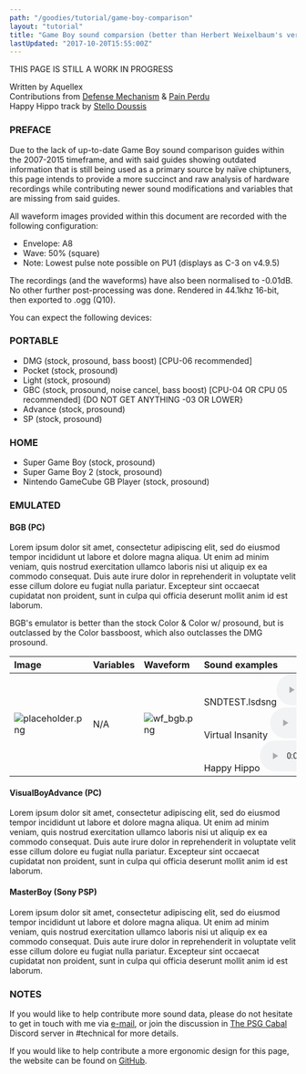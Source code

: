 ```yaml
---
path: "/goodies/tutorial/game-boy-comparison"
layout: "tutorial"
title: "Game Boy sound comparsion (better than Herbert Weixelbaum's version)"
lastUpdated: "2017-10-20T15:55:00Z"
---
```


THIS PAGE IS STILL A WORK IN PROGRESS

Written by Aquellex<br>
Contributions from <a href="http://defensemech.com" target="_blank">Defense Mechanism</a> & <a href="https://soundcloud.com/pain-perdu" target="_blank">Pain Perdu</a><br>
Happy Hippo track by <a href="http://doussis.com" target="_blank">Stello Doussis</a>

### PREFACE

Due to the lack of up-to-date Game Boy sound comparison guides within the 2007-2015 timeframe, and with said guides showing outdated information that is still being used as a primary source by naïve chiptuners, this page intends to provide a more succinct and raw analysis of hardware recordings while contributing newer sound modifications and variables that are missing from said guides.

All waveform images provided within this document are recorded with the following configuration:

* Envelope: A8
* Wave: 50% (square)
* Note: Lowest pulse note possible on PU1 (displays as C-3 on v4.9.5)

The recordings (and the waveforms) have also been normalised to -0.01dB. No other further post-processing was done. Rendered in 44.1khz 16-bit, then exported to .ogg (Q10).

You can expect the following devices:

### PORTABLE

* DMG (stock, prosound, bass boost) [CPU-06 recommended]
* Pocket (stock, prosound)
* Light (stock, prosound)
* GBC (stock, prosound, noise cancel, bass boost) [CPU-04 OR CPU 05 recommended] {DO NOT GET ANYTHING -03 OR LOWER}
* Advance (stock, prosound)
* SP (stock, prosound)

### HOME

* Super Game Boy (stock, prosound)
* Super Game Boy 2 (stock, prosound)
* Nintendo GameCube GB Player (stock, prosound)

### EMULATED

#### BGB (PC)

Lorem ipsum dolor sit amet, consectetur adipiscing elit, sed do eiusmod tempor incididunt ut labore et dolore magna aliqua. Ut enim ad minim veniam, quis nostrud exercitation ullamco laboris nisi ut aliquip ex ea commodo consequat. Duis aute irure dolor in reprehenderit in voluptate velit esse cillum dolore eu fugiat nulla pariatur. Excepteur sint occaecat cupidatat non proident, sunt in culpa qui officia deserunt mollit anim id est laborum.

BGB's emulator is better than the stock Color & Color w/ prosound, but is outclassed by the Color bassboost, which also outclasses the DMG prosound.

|                 Image                   | Variables | Waveform                       | Sound examples |
|:--------------------------------------- |:-------   |:------------------------------ |:-------------- |
| ![placeholder.png](/img/placeholder.png)| N/A       | ![wf_bgb.png](/img/wf_bgb1.png)| SNDTEST.lsdsng<audio controls><source src="/snd/sndtest_bgb.ogg"><a href="/snd/sndtest_bgb.ogg"> .ogg</a></audio><br>Virtual Insanity <audio controls><source src="/snd/virtual_bgb.ogg"><a href="/snd/virtual_bgb.ogg"> .ogg</a></audio><br>Happy Hippo<audio controls><source src="/snd/happyhippo_bgb.ogg"><a href="/snd/happyhippo_bgb.ogg"> .ogg</a></audio>|

#### VisualBoyAdvance (PC)

Lorem ipsum dolor sit amet, consectetur adipiscing elit, sed do eiusmod tempor incididunt ut labore et dolore magna aliqua. Ut enim ad minim veniam, quis nostrud exercitation ullamco laboris nisi ut aliquip ex ea commodo consequat. Duis aute irure dolor in reprehenderit in voluptate velit esse cillum dolore eu fugiat nulla pariatur. Excepteur sint occaecat cupidatat non proident, sunt in culpa qui officia deserunt mollit anim id est laborum.

#### MasterBoy (Sony PSP)

Lorem ipsum dolor sit amet, consectetur adipiscing elit, sed do eiusmod tempor incididunt ut labore et dolore magna aliqua. Ut enim ad minim veniam, quis nostrud exercitation ullamco laboris nisi ut aliquip ex ea commodo consequat. Duis aute irure dolor in reprehenderit in voluptate velit esse cillum dolore eu fugiat nulla pariatur. Excepteur sint occaecat cupidatat non proident, sunt in culpa qui officia deserunt mollit anim id est laborum.

### NOTES

If you would like to help contribute more sound data, please do not hesitate to get in touch with me via <a href="mailto:aquellex@f0xpa.ws" target="_blank">e-mail</a>, or join the discussion in <a href="https://discord.io/psgcabal" target="_blank">The PSG Cabal</a> Discord server in #technical for more details.

If you would like to help contribute a more ergonomic design for this page, the website can be found on <a href="https://github.com/Aquellex/aquellexws" target="_blank">GitHub</a>.
